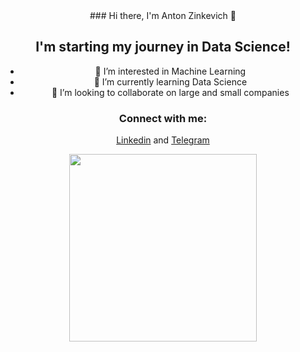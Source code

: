 <div align="center">
### Hi there, I'm Anton Zinkevich 👋

## I'm starting my journey in Data Science!
- 👀 I’m interested in Machine Learning
- 🌱 I’m currently learning Data Science
- 💞️ I’m looking to collaborate on large and small companies

### Connect with me:
[Linkedin](https://www.linkedin.com/in/anton-zinkevich-8a47ba28a/) and [Telegram](https://t.me/znkvch_a)
<div>
  <img src="https://media.giphy.com/media/3yRHVLXGeodopGpq7l/giphy.gif" width="300"/>
</div>
